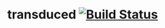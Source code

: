 # transduced [![Build Status](https://travis-ci.org/qaston/transducers-dlang.svg?branch=master)](https://travis-ci.org/qaston/transducers-dlang)